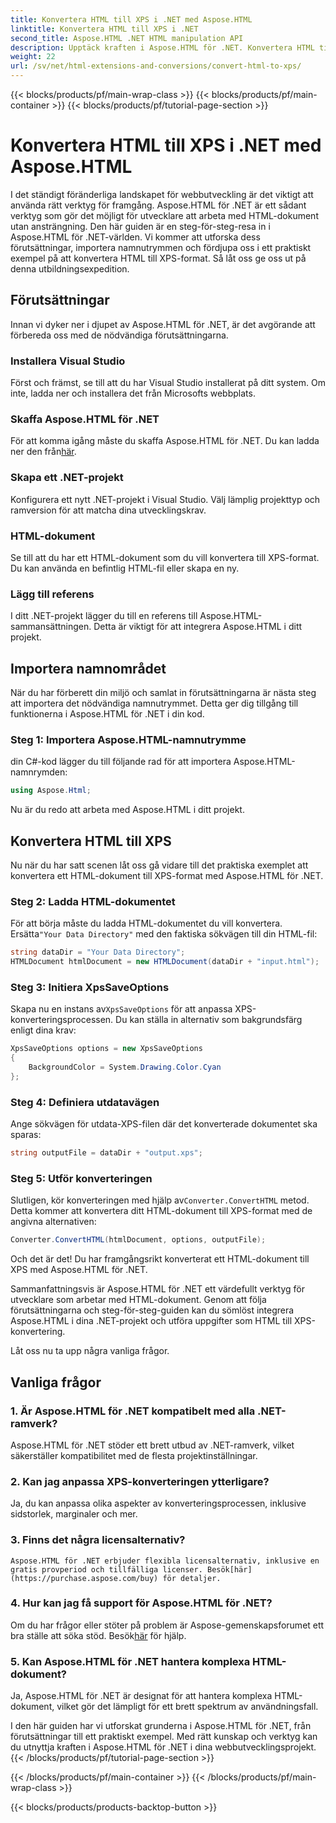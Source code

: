 ```yaml
---
title: Konvertera HTML till XPS i .NET med Aspose.HTML
linktitle: Konvertera HTML till XPS i .NET
second_title: Aspose.HTML .NET HTML manipulation API
description: Upptäck kraften i Aspose.HTML för .NET. Konvertera HTML till XPS utan ansträngning. Förutsättningar, steg-för-steg-guide och vanliga frågor ingår.
weight: 22
url: /sv/net/html-extensions-and-conversions/convert-html-to-xps/
---
```


{{< blocks/products/pf/main-wrap-class >}}
{{< blocks/products/pf/main-container >}}
{{< blocks/products/pf/tutorial-page-section >}}

# Konvertera HTML till XPS i .NET med Aspose.HTML


I det ständigt föränderliga landskapet för webbutveckling är det viktigt att använda rätt verktyg för framgång. Aspose.HTML för .NET är ett sådant verktyg som gör det möjligt för utvecklare att arbeta med HTML-dokument utan ansträngning. Den här guiden är en steg-för-steg-resa in i Aspose.HTML för .NET-världen. Vi kommer att utforska dess förutsättningar, importera namnutrymmen och fördjupa oss i ett praktiskt exempel på att konvertera HTML till XPS-format. Så låt oss ge oss ut på denna utbildningsexpedition.

## Förutsättningar

Innan vi dyker ner i djupet av Aspose.HTML för .NET, är det avgörande att förbereda oss med de nödvändiga förutsättningarna.

### Installera Visual Studio

Först och främst, se till att du har Visual Studio installerat på ditt system. Om inte, ladda ner och installera det från Microsofts webbplats.

### Skaffa Aspose.HTML för .NET

 För att komma igång måste du skaffa Aspose.HTML för .NET. Du kan ladda ner den från[här](https://releases.aspose.com/html/net/).

### Skapa ett .NET-projekt

Konfigurera ett nytt .NET-projekt i Visual Studio. Välj lämplig projekttyp och ramversion för att matcha dina utvecklingskrav.

### HTML-dokument

Se till att du har ett HTML-dokument som du vill konvertera till XPS-format. Du kan använda en befintlig HTML-fil eller skapa en ny.

### Lägg till referens

I ditt .NET-projekt lägger du till en referens till Aspose.HTML-sammansättningen. Detta är viktigt för att integrera Aspose.HTML i ditt projekt.

## Importera namnområdet

När du har förberett din miljö och samlat in förutsättningarna är nästa steg att importera det nödvändiga namnutrymmet. Detta ger dig tillgång till funktionerna i Aspose.HTML för .NET i din kod.

### Steg 1: Importera Aspose.HTML-namnutrymme

din C#-kod lägger du till följande rad för att importera Aspose.HTML-namnrymden:

```csharp
using Aspose.Html;
```

Nu är du redo att arbeta med Aspose.HTML i ditt projekt.

## Konvertera HTML till XPS

Nu när du har satt scenen låt oss gå vidare till det praktiska exemplet att konvertera ett HTML-dokument till XPS-format med Aspose.HTML för .NET.

### Steg 2: Ladda HTML-dokumentet

 För att börja måste du ladda HTML-dokumentet du vill konvertera. Ersätta`"Your Data Directory"` med den faktiska sökvägen till din HTML-fil:

```csharp
string dataDir = "Your Data Directory";
HTMLDocument htmlDocument = new HTMLDocument(dataDir + "input.html");
```

### Steg 3: Initiera XpsSaveOptions

 Skapa nu en instans av`XpsSaveOptions` för att anpassa XPS-konverteringsprocessen. Du kan ställa in alternativ som bakgrundsfärg enligt dina krav:

```csharp
XpsSaveOptions options = new XpsSaveOptions
{
    BackgroundColor = System.Drawing.Color.Cyan
};
```

### Steg 4: Definiera utdatavägen

Ange sökvägen för utdata-XPS-filen där det konverterade dokumentet ska sparas:

```csharp
string outputFile = dataDir + "output.xps";
```

### Steg 5: Utför konverteringen

 Slutligen, kör konverteringen med hjälp av`Converter.ConvertHTML` metod. Detta kommer att konvertera ditt HTML-dokument till XPS-format med de angivna alternativen:

```csharp
Converter.ConvertHTML(htmlDocument, options, outputFile);
```

Och det är det! Du har framgångsrikt konverterat ett HTML-dokument till XPS med Aspose.HTML för .NET.

Sammanfattningsvis är Aspose.HTML för .NET ett värdefullt verktyg för utvecklare som arbetar med HTML-dokument. Genom att följa förutsättningarna och steg-för-steg-guiden kan du sömlöst integrera Aspose.HTML i dina .NET-projekt och utföra uppgifter som HTML till XPS-konvertering.

Låt oss nu ta upp några vanliga frågor.

## Vanliga frågor

### 1. Är Aspose.HTML för .NET kompatibelt med alla .NET-ramverk?
   Aspose.HTML för .NET stöder ett brett utbud av .NET-ramverk, vilket säkerställer kompatibilitet med de flesta projektinställningar.

### 2. Kan jag anpassa XPS-konverteringen ytterligare?
   Ja, du kan anpassa olika aspekter av konverteringsprocessen, inklusive sidstorlek, marginaler och mer.

### 3. Finns det några licensalternativ?
    Aspose.HTML för .NET erbjuder flexibla licensalternativ, inklusive en gratis provperiod och tillfälliga licenser. Besök[här](https://purchase.aspose.com/buy) för detaljer.

### 4. Hur kan jag få support för Aspose.HTML för .NET?
   Om du har frågor eller stöter på problem är Aspose-gemenskapsforumet ett bra ställe att söka stöd. Besök[här](https://forum.aspose.com/) för hjälp.

### 5. Kan Aspose.HTML för .NET hantera komplexa HTML-dokument?
   Ja, Aspose.HTML för .NET är designat för att hantera komplexa HTML-dokument, vilket gör det lämpligt för ett brett spektrum av användningsfall.

I den här guiden har vi utforskat grunderna i Aspose.HTML för .NET, från förutsättningar till ett praktiskt exempel. Med rätt kunskap och verktyg kan du utnyttja kraften i Aspose.HTML för .NET i dina webbutvecklingsprojekt.
{{< /blocks/products/pf/tutorial-page-section >}}

{{< /blocks/products/pf/main-container >}}
{{< /blocks/products/pf/main-wrap-class >}}

{{< blocks/products/products-backtop-button >}}
